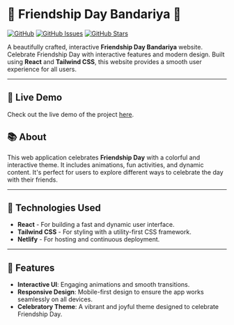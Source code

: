 # :tada: **Friendship Day Bandariya** :tada:

[![GitHub](https://img.shields.io/github/license/your-username/friendshipday-bandariya?style=for-the-badge)](https://github.com/your-username/friendshipday-bandariya)
[![GitHub Issues](https://img.shields.io/github/issues/your-username/friendshipday-bandariya?style=for-the-badge)](https://github.com/your-username/friendshipday-bandariya/issues)
[![GitHub Stars](https://img.shields.io/github/stars/your-username/friendshipday-bandariya?style=for-the-badge)](https://github.com/your-username/friendshipday-bandariya/stargazers)

A beautifully crafted, interactive **Friendship Day Bandariya** website. Celebrate Friendship Day with interactive features and modern design. Built using **React** and **Tailwind CSS**, this website provides a smooth user experience for all users.

---

## :rocket: **Live Demo**
Check out the live demo of the project [here](https://friendshipday-bandariya-besti.netlify.app).

## :books: **About**

This web application celebrates **Friendship Day** with a colorful and interactive theme. It includes animations, fun activities, and dynamic content. It's perfect for users to explore different ways to celebrate the day with their friends.

---

## :wrench: **Technologies Used**

- **React** - For building a fast and dynamic user interface.
- **Tailwind CSS** - For styling with a utility-first CSS framework.
- **Netlify** - For hosting and continuous deployment.

---

## :star2: **Features**

- **Interactive UI**: Engaging animations and smooth transitions.
- **Responsive Design**: Mobile-first design to ensure the app works seamlessly on all devices.
- **Celebratory Theme**: A vibrant and joyful theme designed to celebrate Friendship Day.

